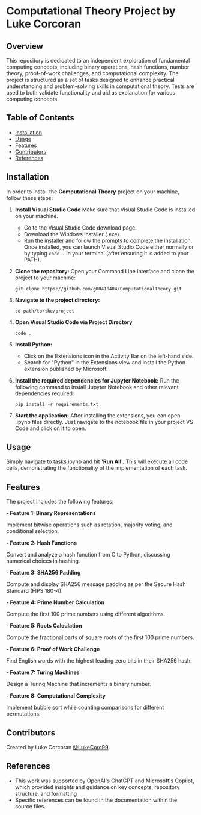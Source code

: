 # Computational Theory Project by Luke Corcoran
## Overview

This repository is dedicated to an independent exploration of fundamental computing concepts, including binary operations, hash functions, number theory, proof-of-work challenges, and computational complexity. The project is structured as a set of tasks designed to enhance practical understanding and problem-solving skills in computational theory. Tests are used to both validate functionality and aid as explanation for various computing concepts.

## Table of Contents
- [Installation](#installation)
- [Usage](#usage)
- [Features](#features)
- [Contributors](#contributors)
- [References](#references)

## Installation

In order to install the **Computational Theory** project on your machine, follow these steps:

1. **Install Visual Studio Code**
   Make sure that Visual Studio Code is installed on your machine.
   - Go to the Visual Studio Code download page.
   - Download the Windows installer (.exe).
   - Run the installer and follow the prompts to complete the installation.
   Once installed, you can launch Visual Studio Code either normally or by typing `code .` in your terminal (after ensuring it is added to your PATH).

2. **Clone the repository:**
   Open your Command Line Interface and clone the project to your machine:
   ```
   git clone https://github.com/g00410404/ComputationalTheory.git
   ```
3. **Navigate to the project directory:**
   ```
   cd path/to/the/project
   ```
4. **Open Visual Studio Code via Project Directory**
   ```
   code .
   ```
5. **Install Python:**
   -  Click on the Extensions icon in the Activity Bar on the left-hand side.
   -  Search for "Python" in the Extensions view and install the Python extension published by Microsoft.

6. **Install the required dependencies for Jupyter Notebook:**
   Run the following command to install Jupyter Notebook and other relevant dependencies required:
   ```
   pip install -r requirements.txt
   ```

7. **Start the application:**
   After installing the extensions, you can open .ipynb files directly. Just navigate to the notebook file in your project VS Code and click on it to open.

   
## Usage

Simply navigate to tasks.ipynb and hit **'Run All'.** This will execute all code cells, demonstrating the functionality of the implementation of each task.


## Features
The project includes the following features:

**- Feature 1: Binary Representations**

Implement bitwise operations such as rotation, majority voting, and conditional selection.

**- Feature 2: Hash Functions**

Convert and analyze a hash function from C to Python, discussing numerical choices in hashing.

**- Feature 3: SHA256 Padding**

Compute and display SHA256 message padding as per the Secure Hash Standard (FIPS 180-4).

**- Feature 4: Prime Number Calculation**

Compute the first 100 prime numbers using different algorithms.

**- Feature 5: Roots Calculation**

Compute the fractional parts of square roots of the first 100 prime numbers.

**- Feature 6: Proof of Work Challenge**

Find English words with the highest leading zero bits in their SHA256 hash.

**- Feature 7: Turing Machines**

Design a Turing Machine that increments a binary number.

**- Feature 8: Computational Complexity**

Implement bubble sort while counting comparisons for different permutations.



## Contributors

Created by Luke Corcoran [@LukeCorc99](https://github.com/LukeCorc99)

## References

- This work was supported by OpenAI's ChatGPT and Microsoft's Copilot, which provided insights and guidance on key concepts, repository structure, and formatting
- Specific references can be found in the documentation within the source files.
